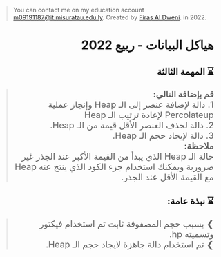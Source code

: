 
> You can contact me on my education account [m09191187@it.misuratau.edu.ly](mailto:m09191187@it.misuratau.edu.ly). 
>Created by [Firas Al Dweni](https://facebook.com/firasaldweni). in 2022.  




# <h1 dir='rtl' align='right'>هياكل البيانات - ربيع 2022</h1>
## <h2 dir='rtl' align='right'>⌛ المهمة الثالثة</h2>
> <p dir='rtl' align='right' style="font-size: 20px">
> <strong> قم بإضافة التالي: <br> </strong>
>1. دالة لإضافة عنصر إلى الـ Heap وإنجاز عملية Percolateup لإعادة ترتيب الـ Heap<br>
>2. دالة لحذف العنصر الأقل قيمة من الـ Heap.<br>
>3. دالة لإيجاد حجم الـ Heap.<br>
><strong>ملاحظة:<br> </strong
>> حالة الـ Heap الذي يبدأ من القيمة الأكبر عند الجذر غير ضرورية ويمكنك استخدام جزء الكود الذي ينتج عنه Heap مع القيمة الأقل عند الجذر.<br>
</p>


## <h2 dir='rtl' align='right'>⌛ نبذة عامة: </h2>

> <p dir='rtl' align='right' style="font-size: 20px">
>❯ بسبب حجم المصفوفة ثابت تم استخدام فيكتور وتسميته hp.<br>
>❯ تم استخدام دالة جاهزة لايجاد حجم الـ Heap.
</p>